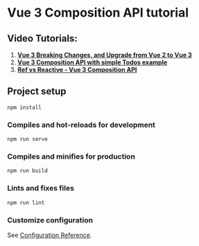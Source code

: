 # Vue 3 Composition API tutorial

## Video Tutorials:
1. **[Vue 3 Breaking Changes, and Upgrade from Vue 2 to Vue 3](https://www.youtube.com/watch?v=FXsWed7Nc2o)**
2. **[Vue 3 Composition API with simple Todos example](https://www.youtube.com/watch?v=0pwL89YdqRE)**
3. **[Ref vs Reactive - Vue 3 Composition API](https://www.youtube.com/watch?v=JJM7yCHLMu4)**

## Project setup
```
npm install
```

### Compiles and hot-reloads for development
```
npm run serve
```

### Compiles and minifies for production
```
npm run build
```

### Lints and fixes files
```
npm run lint
```

### Customize configuration
See [Configuration Reference](https://cli.vuejs.org/config/).
